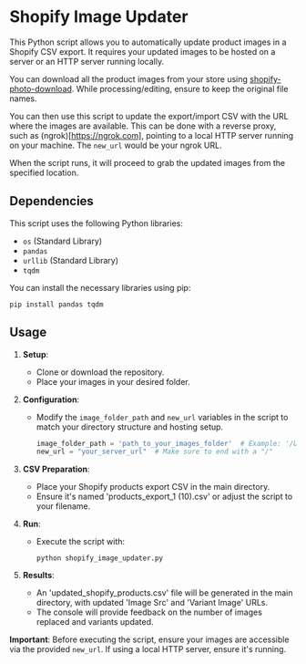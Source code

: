 # Shopify Image Updater

This Python script allows you to automatically update product images in a Shopify CSV export. It requires your updated images to be hosted on a server or an HTTP server running locally.

You can download all the product images from your store using [shopify-photo-download](https://github.com/ComicDansMS/shopify-photo-download). While processing/editing, ensure to keep the original file names.

You can then use this script to update the export/import CSV with the URL where the images are available. This can be done with a reverse proxy, such as (ngrok)[https://ngrok.com], pointing to a local HTTP server running on your machine. The `new_url` would be your ngrok URL.

When the script runs, it will proceed to grab the updated images from the specified location.

## Dependencies

This script uses the following Python libraries:

- `os` (Standard Library)
- `pandas`
- `urllib` (Standard Library)
- `tqdm`

You can install the necessary libraries using pip:

`pip install pandas tqdm`

## Usage

1. **Setup**:
    - Clone or download the repository.
    - Place your images in your desired folder.

2. **Configuration**:
    - Modify the `image_folder_path` and `new_url` variables in the script to match your directory structure and hosting setup.
      ```python
      image_folder_path = 'path_to_your_images_folder'  # Example: '/Users/user_name/Projects/images_folder'
      new_url = "your_server_url"  # Make sure to end with a "/"
      ```

3. **CSV Preparation**:
    - Place your Shopify products export CSV in the main directory. 
    - Ensure it's named 'products_export_1 (10).csv' or adjust the script to your filename.

4. **Run**:
    - Execute the script with:
      ```
      python shopify_image_updater.py
      ```

5. **Results**:
    - An 'updated_shopify_products.csv' file will be generated in the main directory, with updated 'Image Src' and 'Variant Image' URLs.
    - The console will provide feedback on the number of images replaced and variants updated.

**Important**: Before executing the script, ensure your images are accessible via the provided `new_url`. If using a local HTTP server, ensure it's running.
